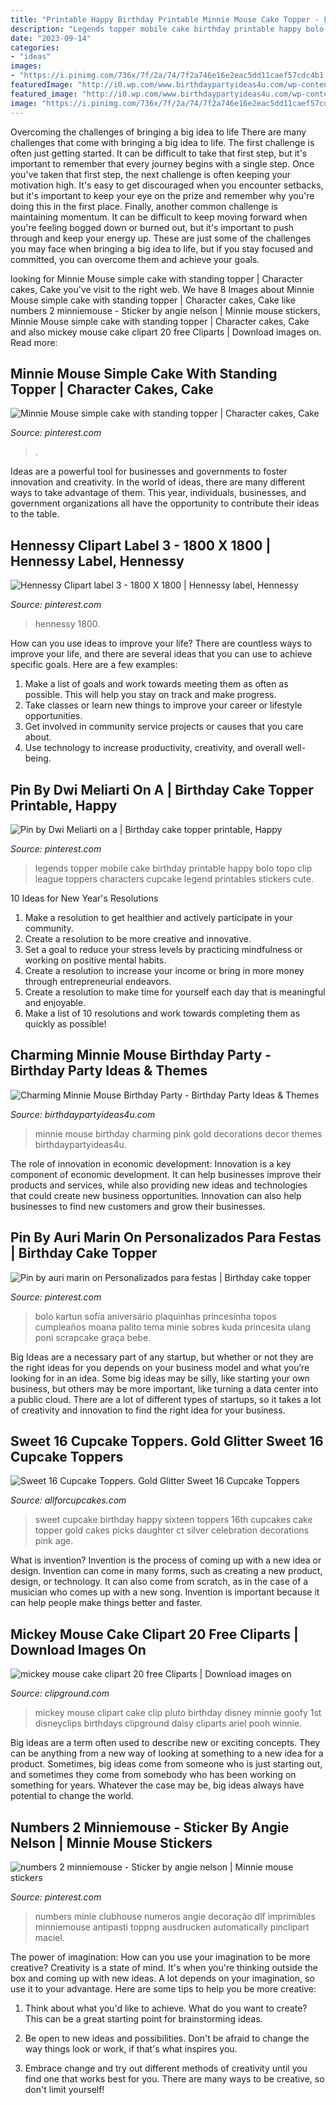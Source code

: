 ```yaml
---
title: "Printable Happy Birthday Printable Minnie Mouse Cake Topper - Legends Topper Mobile Cake Birthday Printable Happy Bolo Topo Clip League Toppers Characters Cupcake Legend Printables Stickers Cute"
description: "Legends topper mobile cake birthday printable happy bolo topo clip league toppers characters cupcake legend printables stickers cute"
date: "2023-09-14"
categories:
- "ideas"
images:
- "https://i.pinimg.com/736x/7f/2a/74/7f2a746e16e2eac5dd11caef57cdc4b1.jpg"
featuredImage: "http://i0.wp.com/www.birthdaypartyideas4u.com/wp-content/uploads/2016/12/Charming-Minnie-Mouse-Birthday-Party-Gold-And-Pink-Decor.jpeg"
featured_image: "http://i0.wp.com/www.birthdaypartyideas4u.com/wp-content/uploads/2016/12/Charming-Minnie-Mouse-Birthday-Party-Gold-And-Pink-Decor.jpeg"
image: "https://i.pinimg.com/736x/7f/2a/74/7f2a746e16e2eac5dd11caef57cdc4b1.jpg"
---
```



Overcoming the challenges of bringing a big idea to life
There are many challenges that come with bringing a big idea to life. The first challenge is often just getting started. It can be difficult to take that first step, but it's important to remember that every journey begins with a single step. Once you've taken that first step, the next challenge is often keeping your motivation high. It's easy to get discouraged when you encounter setbacks, but it's important to keep your eye on the prize and remember why you're doing this in the first place. Finally, another common challenge is maintaining momentum. It can be difficult to keep moving forward when you're feeling bogged down or burned out, but it's important to push through and keep your energy up. These are just some of the challenges you may face when bringing a big idea to life, but if you stay focused and committed, you can overcome them and achieve your goals.

	

		
looking for Minnie Mouse simple cake with standing topper | Character cakes, Cake you've visit to the right web. We have 8 Images about Minnie Mouse simple cake with standing topper | Character cakes, Cake like numbers 2 minniemouse - Sticker by angie nelson | Minnie mouse stickers, Minnie Mouse simple cake with standing topper | Character cakes, Cake and also mickey mouse cake clipart 20 free Cliparts | Download images on. Read more:
		
    
## Minnie Mouse Simple Cake With Standing Topper | Character Cakes, Cake

<img loading=lazy src="https://i.pinimg.com/originals/2c/51/9f/2c519f010663d797bcb9d7beefde9caa.jpg" onerror="this.onerror=null;this.src='https://tse1.mm.bing.net/th?id=OIP.4u3cNFW_kTzeg4kxQjp9zAHaLG&amp;pid=15.1';" alt="Minnie Mouse simple cake with standing topper | Character cakes, Cake">

_Source: pinterest.com_

>. 

	

Ideas are a powerful tool for businesses and governments to foster innovation and creativity. In the world of ideas, there are many different ways to take advantage of them. This year, individuals, businesses, and government organizations all have the opportunity to contribute their ideas to the table.

    
## Hennessy Clipart Label 3 - 1800 X 1800 | Hennessy Label, Hennessy

<img loading=lazy src="https://i.pinimg.com/736x/7f/2a/74/7f2a746e16e2eac5dd11caef57cdc4b1.jpg" onerror="this.onerror=null;this.src='https://tse3.mm.bing.net/th?id=OIP.WtCR61d51pz53M_bf_ZMOQHaFj&amp;pid=15.1';" alt="Hennessy Clipart label 3 - 1800 X 1800 | Hennessy label, Hennessy">

_Source: pinterest.com_

>hennessy 1800. 

	

How can you use ideas to improve your life?
There are countless ways to improve your life, and there are several ideas that you can use to achieve specific goals. Here are a few examples: 
1. Make a list of goals and work towards meeting them as often as possible. This will help you stay on track and make progress.
2. Take classes or learn new things to improve your career or lifestyle opportunities.
3. Get involved in community service projects or causes that you care about.
4. Use technology to increase productivity, creativity, and overall well-being.

    
## Pin By Dwi Meliarti On A | Birthday Cake Topper Printable, Happy

<img loading=lazy src="https://i.pinimg.com/736x/56/ed/d4/56edd4aa3806e97f7a0ec0fe5fdb3557.jpg" onerror="this.onerror=null;this.src='https://tse2.mm.bing.net/th?id=OIP.4YyoRzsEeRNQIaWHXVnKdgHaKi&amp;pid=15.1';" alt="Pin by Dwi Meliarti on a | Birthday cake topper printable, Happy">

_Source: pinterest.com_

>legends topper mobile cake birthday printable happy bolo topo clip league toppers characters cupcake legend printables stickers cute. 

	

10 Ideas for New Year's Resolutions
1. Make a resolution to get healthier and actively participate in your community. 
2. Create a resolution to be more creative and innovative. 
3. Set a goal to reduce your stress levels by practicing mindfulness or working on positive mental habits. 
4. Create a resolution to increase your income or bring in more money through entrepreneurial endeavors. 
5. Create a resolution to make time for yourself each day that is meaningful and enjoyable. 
6. Make a list of 10 resolutions and work towards completing them as quickly as possible!

    
## Charming Minnie Mouse Birthday Party - Birthday Party Ideas &amp; Themes

<img loading=lazy src="http://i0.wp.com/www.birthdaypartyideas4u.com/wp-content/uploads/2016/12/Charming-Minnie-Mouse-Birthday-Party-Gold-And-Pink-Decor.jpeg" onerror="this.onerror=null;this.src='https://tse1.mm.bing.net/th?id=OIP.sUIn8qUwno17O5pDcK1QAwHaJ_&amp;pid=15.1';" alt="Charming Minnie Mouse Birthday Party - Birthday Party Ideas &amp; Themes">

_Source: birthdaypartyideas4u.com_

>minnie mouse birthday charming pink gold decorations decor themes birthdaypartyideas4u. 

	

The role of innovation in economic development:
Innovation is a key component of economic development. It can help businesses improve their products and services, while also providing new ideas and technologies that could create new business opportunities. Innovation can also help businesses to find new customers and grow their businesses.

    
## Pin By Auri Marin On Personalizados Para Festas | Birthday Cake Topper

<img loading=lazy src="https://i.pinimg.com/736x/bb/01/10/bb011053bce95ed70e63212d34570227.jpg" onerror="this.onerror=null;this.src='https://tse2.mm.bing.net/th?id=OIP.WiZV5AkQwL9w53BrayphyAHaJ_&amp;pid=15.1';" alt="Pin by auri marin on Personalizados para festas | Birthday cake topper">

_Source: pinterest.com_

>bolo kartun sofía aniversário plaquinhas princesinha topos cumpleaños moana palito tema minie sobres kuda princesita ulang poni scrapcake graça bebe. 

	

Big Ideas are a necessary part of any startup, but whether or not they are the right ideas for you depends on your business model and what you’re looking for in an idea. Some big ideas may be silly, like starting your own business, but others may be more important, like turning a data center into a public cloud. There are a lot of different types of startups, so it takes a lot of creativity and innovation to find the right idea for your business.

    
## Sweet 16 Cupcake Toppers. Gold Glitter Sweet 16 Cupcake Toppers

<img loading=lazy src="https://img0.etsystatic.com/068/0/10752327/il_570xN.802774990_oqgo.jpg" onerror="this.onerror=null;this.src='https://tse2.mm.bing.net/th?id=OIP.ehxgzyYXcKFlAbCtQptXRgHaLH&amp;pid=15.1';" alt="Sweet 16 Cupcake Toppers. Gold Glitter Sweet 16 Cupcake Toppers">

_Source: allforcupcakes.com_

>sweet cupcake birthday happy sixteen toppers 16th cupcakes cake topper gold cakes picks daughter ct silver celebration decorations pink age. 

	

What is invention?
Invention is the process of coming up with a new idea or design. Invention can come in many forms, such as creating a new product, design, or technology. It can also come from scratch, as in the case of a musician who comes up with a new song. Invention is important because it can help people make things better and faster.

    
## Mickey Mouse Cake Clipart 20 Free Cliparts | Download Images On

<img loading=lazy src="https://clipground.com/images/mickey-mouse-cake-clipart-3.png" onerror="this.onerror=null;this.src='https://tse2.mm.bing.net/th?id=OIP.G1JB7jhHLeFcCv7GQKRQQwHaKz&amp;pid=15.1';" alt="mickey mouse cake clipart 20 free Cliparts | Download images on">

_Source: clipground.com_

>mickey mouse clipart cake clip pluto birthday disney minnie goofy 1st disneyclips birthdays clipground daisy cliparts ariel pooh winnie. 

	

Big ideas are a term often used to describe new or exciting concepts. They can be anything from a new way of looking at something to a new idea for a product. Sometimes, big ideas come from someone who is just starting out, and sometimes they come from somebody who has been working on something for years. Whatever the case may be, big ideas always have potential to change the world.

    
## Numbers 2 Minniemouse - Sticker By Angie Nelson | Minnie Mouse Stickers

<img loading=lazy src="https://i.pinimg.com/736x/11/6b/1d/116b1d6ab8e1140aa98e897565ed24a0.jpg" onerror="this.onerror=null;this.src='https://tse3.mm.bing.net/th?id=OIP.cf7-DMgIepzIMc1AThsf3gHaK_&amp;pid=15.1';" alt="numbers 2 minniemouse - Sticker by angie nelson | Minnie mouse stickers">

_Source: pinterest.com_

>numbers minie clubhouse numeros angie decoração dlf imprimibles minniemouse antipasti toppng ausdrucken automatically pinclipart maciel. 

	

The power of imagination: How can you use your imagination to be more creative?
Creativity is a state of mind. It's when you're thinking outside the box and coming up with new ideas. A lot depends on your imagination, so use it to your advantage. Here are some tips to help you be more creative:
1. Think about what you'd like to achieve. What do you want to create? This can be a great starting point for brainstorming ideas.

2. Be open to new ideas and possibilities. Don't be afraid to change the way things look or work, if that's what inspires you.

3. Embrace change and try out different methods of creativity until you find one that works best for you. There are many ways to be creative, so don't limit yourself!

